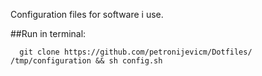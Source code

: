 Configuration files for software i use.

##Run in terminal:

```
  git clone https://github.com/petronijevicm/Dotfiles/ /tmp/configuration && sh config.sh
```
